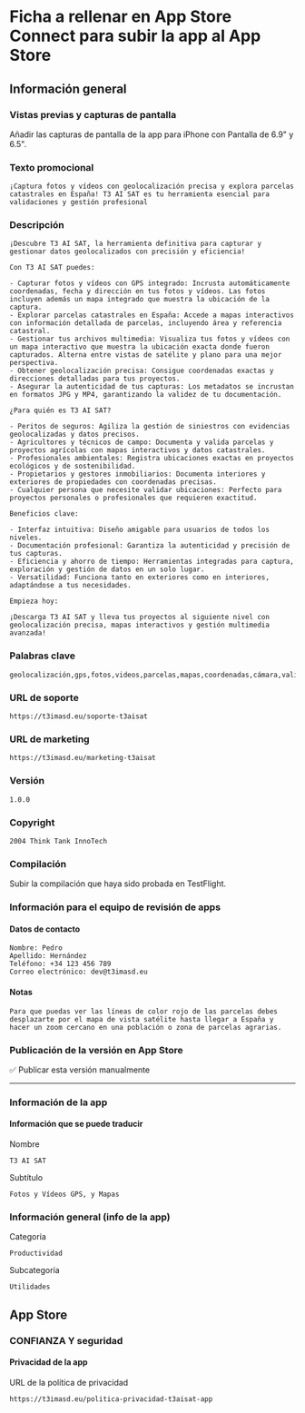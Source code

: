 # Ficha a rellenar en App Store Connect para subir la app al App Store

## Información general

### Vistas previas y capturas de pantalla

Añadir las capturas de pantalla de la app para iPhone con Pantalla de 6.9" y 6.5".

### Texto promocional

```plaintext
¡Captura fotos y vídeos con geolocalización precisa y explora parcelas catastrales en España! T3 AI SAT es tu herramienta esencial para validaciones y gestión profesional
```

### Descripción

```plaintext
¡Descubre T3 AI SAT, la herramienta definitiva para capturar y gestionar datos geolocalizados con precisión y eficiencia!

Con T3 AI SAT puedes:

- Capturar fotos y vídeos con GPS integrado: Incrusta automáticamente coordenadas, fecha y dirección en tus fotos y vídeos. Las fotos incluyen además un mapa integrado que muestra la ubicación de la captura.
- Explorar parcelas catastrales en España: Accede a mapas interactivos con información detallada de parcelas, incluyendo área y referencia catastral.
- Gestionar tus archivos multimedia: Visualiza tus fotos y vídeos con un mapa interactivo que muestra la ubicación exacta donde fueron capturados. Alterna entre vistas de satélite y plano para una mejor perspectiva.
- Obtener geolocalización precisa: Consigue coordenadas exactas y direcciones detalladas para tus proyectos.
- Asegurar la autenticidad de tus capturas: Los metadatos se incrustan en formatos JPG y MP4, garantizando la validez de tu documentación.

¿Para quién es T3 AI SAT?

- Peritos de seguros: Agiliza la gestión de siniestros con evidencias geolocalizadas y datos precisos.
- Agricultores y técnicos de campo: Documenta y valida parcelas y proyectos agrícolas con mapas interactivos y datos catastrales.
- Profesionales ambientales: Registra ubicaciones exactas en proyectos ecológicos y de sostenibilidad.
- Propietarios y gestores inmobiliarios: Documenta interiores y exteriores de propiedades con coordenadas precisas.
- Cualquier persona que necesite validar ubicaciones: Perfecto para proyectos personales o profesionales que requieren exactitud.

Beneficios clave:

- Interfaz intuitiva: Diseño amigable para usuarios de todos los niveles.
- Documentación profesional: Garantiza la autenticidad y precisión de tus capturas.
- Eficiencia y ahorro de tiempo: Herramientas integradas para captura, exploración y gestión de datos en un solo lugar.
- Versatilidad: Funciona tanto en exteriores como en interiores, adaptándose a tus necesidades.

Empieza hoy:

¡Descarga T3 AI SAT y lleva tus proyectos al siguiente nivel con geolocalización precisa, mapas interactivos y gestión multimedia avanzada!
```

### Palabras clave

```plaintext
geolocalización,gps,fotos,videos,parcelas,mapas,coordenadas,cámara,validación,gestión,ubicación
```

### URL de soporte

```plaintext
https://t3imasd.eu/soporte-t3aisat
```

### URL de marketing

```plaintext
https://t3imasd.eu/marketing-t3aisat
```

### Versión

```plaintext
1.0.0
```

### Copyright

```plaintext
2004 Think Tank InnoTech
```

### Compilación

Subir la compilación que haya sido probada en TestFlight.

### Información para el equipo de revisión de apps

#### Datos de contacto

```plaintext
Nombre: Pedro
Apellido: Hernández
Teléfono: +34 123 456 789
Correo electrónico: dev@t3imasd.eu
```

#### Notas

```plaintext
Para que puedas ver las líneas de color rojo de las parcelas debes desplazarte por el mapa de vista satélite hasta llegar a España y hacer un zoom cercano en una población o zona de parcelas agrarias.
```

### Publicación de la versión en App Store

✅ Publicar esta versión manualmente

---

### Información de la app

#### Información que se puede traducir

Nombre

```plaintext
T3 AI SAT
```

Subtítulo

```plaintext
Fotos y Vídeos GPS, y Mapas
```

### Información general (info de la app)

Categoría

```plaintext
Productividad
```

Subcategoría

```plaintext
Utilidades
```

## App Store

### CONFIANZA Y seguridad

#### Privacidad de la app

URL de la política de privacidad

```plaintext
https://t3imasd.eu/politica-privacidad-t3aisat-app
```
